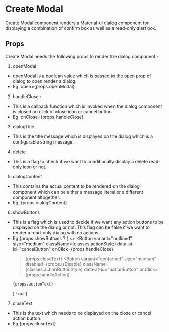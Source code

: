 # Create Modal

Create Modal component renders a Material-ui dialog component for displaying a combination of confirm box as well as a
read-only alert box.

## Props

Create Modal needs the following props to render the dialog component -

1. openModal :

- openModal is a boolean value which is passed to the open prop of dialog to open render a dialog.
- Eg. open={props.openModal}

2. handleClose :

- This is a callback function which is invoked when the dialog component is closed on click of close icon or
  cancel button
- Eg. onClose={props.handleClose}

3. dialogTitle

- This is the title message which is displayed on the dialog which is a configurable string message.

4. delete

- This is a flag to check if we want to conditionally display a delete read-only icon or not.

5. dialogContent

- This contains the actual content to be rendered on the dialog component which can be either a message
  literal or a different component altogether.
- Eg. {props.dialogContent}

6. showButtons

- This is a flag which is used to decide if we want any action buttons to be displayed on the dialog or not.
  This flag can be false if we want to render a read-only dialog with no actions.
- Eg {props.showButtons ? (
  <>
  <Button
  variant="outlined"
  size="medium"
  className={classes.actionStyle}
  data-at-id="cancelButton"
  onClick={props.handleClose}
  > {props.closeText}
  > </Button>
  > <Button
      variant="contained"
      size="medium"
      disabled={props.isDisable}
      className={classes.actionButtonStyle}
      data-at-id="actionButton"
      onClick={props.handleAction}
  >
      {props.actionText}
    </Button>
  </>
  ) : null}

7. closeText

- This is the text which needs to be displayed on the close or cancel action button.
- Eg {props.closeText}
